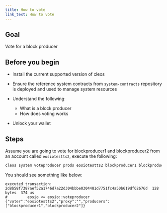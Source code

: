 ```yaml
---
title: How to vote
link_text: How to vote
---
```


## Goal

Vote for a block producer

## Before you begin

* Install the current supported version of cleos

* Ensure the reference system contracts from `system-contracts` repository is deployed and used to manage system resources

* Understand the following:
  * What is a block producer
  * How does voting works

* Unlock your wallet

## Steps

Assume you are going to vote for blockproducer1 and blockproducer2 from an account called `eosiotestts2`, execute the following:

```bash
cleos system voteproducer prods eosiotestts2 blockproducer1 blockproducer2
```

You should see something like below:

```console
executed transaction: 2d8b58f7387aef52a1746d7a22d304bbbe0304481d7751fc4a50b619df62676d  128 bytes  374 us
#         eosio <= eosio::voteproducer          {"voter":"eosiotestts2","proxy":"","producers":["blockproducer1","blockproducer2"]}
```
